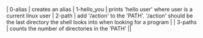 | 0-alias | creates an alias 
| 1-hello_you | prints 'hello user' where user is a current linux user 
| 2-path | add '/action' to the 'PATH'. '/action' should be the last directory the shell looks into when looking for a program |
| 3-paths | counts the number of directories in the 'PATH' ||
